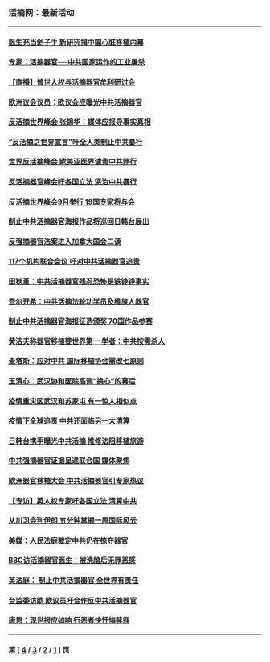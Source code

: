 ### 活摘网：最新活动
---
#### [医生充当刽子手 新研究揭中国心脏移植内幕](../../pages/nf5883/n13772291.md?08270430) 
#### [专家：活摘器官──中共国家运作的工业屠杀](../../pages/nf5883/n13761178.md?08270430) 
#### [【直播】普世人权与活摘器官牟利研讨会](../../pages/nf5883/n13425146.md?08270430) 
#### [欧洲议会议员：欧议会应曝光中共活摘器官](../../pages/nf5883/n13336571.md?08270430) 
#### [反活摘世界峰会 张锦华：媒体应报导事实真相](../../pages/nf5883/n13278502.md?08270430) 
#### [“反活摘之世界宣言”吁全人类制止中共暴行](../../pages/nf5883/n13259730.md?08270430) 
#### [世界反活摘峰会 欧美亚医界谴责中共罪行](../../pages/nf5883/n13253550.md?08270430) 
#### [反活摘器官峰会吁各国立法 惩治中共暴行](../../pages/nf5883/n13245052.md?08270430) 
#### [反活摘世界峰会9月举行 19国专家将与会](../../pages/nf5883/n13201492.md?08270430) 
#### [制止中共活摘器官海报作品将巡回日韩台展出](../../pages/nf5883/n13177791.md?08270430) 
#### [反强摘器官法案进入加拿大国会二读](../../pages/nf5883/n13033450.md?08270430) 
#### [117个机构联合会议 吁对中共活摘器官追责](../../pages/nf5883/n12775087.md?08270430) 
#### [田秋堇：中共活摘器官残忍恐怖是铁铮铮事实](../../pages/nf5883/n12702148.md?08270430) 
#### [吾尔开希：中共活摘法轮功学员及维族人器官](../../pages/nf5883/n12693197.md?08270430) 
#### [制止中共活摘器官海报征选颁奖 70国作品参赛](../../pages/nf5883/n12692050.md?08270430) 
#### [黄洁夫称器官移植要世界第一 学者：中共按需杀人](../../pages/nf5883/n12572329.md?08270430) 
#### [麦塔斯：应对中共 国际移植协会需改七原则](../../pages/nf5883/n12514711.md?08270430) 
#### [玉清心：武汉协和医院高调“换心”的幕后](../../pages/nf5883/n12298730.md?08270430) 
#### [疫情重灾区武汉和苏家屯 有一惊人相似点](../../pages/nf5883/n12150824.md?08270430) 
#### [疫情下全球追责 中共还面临另一大清算](../../pages/nf5883/n12070397.md?08270430) 
#### [日韩台携手曝光中共活摘 推修法阻移植旅游](../../pages/nf5883/n11712046.md?08270430) 
#### [中共强摘器官证据呈递联合国 媒体聚焦](../../pages/nf5883/n11546426.md?08270430) 
#### [欧洲器官移植大会 中共活摘器官引专家热议](../../pages/nf5883/n11539095.md?08270430) 
#### [【专访】英人权专家吁各国立法 清算中共](../../pages/nf5883/n11367315.md?08270430) 
#### [从川习会到伊朗 五分钟掌握一周国际风云](../../pages/nf5883/n11338520.md?08270430) 
#### [美媒：人民法庭裁定中共仍在掠夺器官](../../pages/nf5883/n11334897.md?08270430) 
#### [BBC访活摘器官医生：被洗脑后无罪恶感](../../pages/nf5883/n11335935.md?08270430) 
#### [英法庭： 制止中共活摘器官 全世界有责任](../../pages/nf5883/n11330691.md?08270430) 
#### [台监委访欧 欧议员吁合作反中共活摘器官](../../pages/nf5883/n11109190.md?08270430) 
#### [唐恩：现世报应如响 行恶者快忏悔赎罪](../../pages/nf5883/n11104016.md?08270430) 

---
#### 第 [ [4](./4.md?08270430) / [3](./3.md?08270430) / [2](./2.md?08270430) / [1](./1.md?08270430) ] 页
